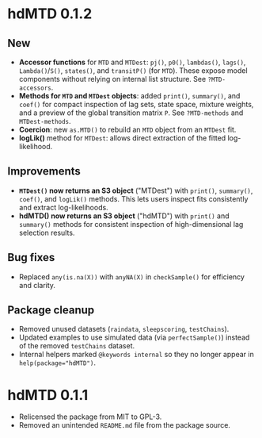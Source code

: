 # hdMTD 0.1.2

## New
* **Accessor functions** for `MTD` and `MTDest`: `pj()`, `p0()`, `lambdas()`,
  `lags()`, `Lambda()`/`S()`, `states()`, and `transitP()` (for `MTD`). These
 expose model components without relying on internal list structure. See `?MTD-accessors`. 
* **Methods for `MTD` and `MTDest` objects**: added `print()`, `summary()`, and `coef()` for compact inspection of
  lag sets, state space, mixture weights, and a preview of the global transition matrix `P`. See `?MTD-methods` and `MTDest-methods`.
* **Coercion**: new `as.MTD()` to rebuild an `MTD` object from an `MTDest` fit.
* **logLik()** method for `MTDest`: allows direct extraction of the fitted log-likelihood.

## Improvements
* **`MTDest()` now returns an S3 object** ("MTDest") with `print()`, `summary()`, `coef()`,
  and `logLik()` methods. This lets users inspect fits consistently and extract log-likelihoods.
* **hdMTD() now returns an S3 object** ("hdMTD") with `print()` and `summary()`
  methods for consistent inspection of high-dimensional lag selection results.


## Bug fixes
* Replaced `any(is.na(X))` with `anyNA(X)` in `checkSample()` for efficiency and clarity.

## Package cleanup
* Removed unused datasets (`raindata`, `sleepscoring`, `testChains`).
* Updated examples to use simulated data (via `perfectSample()`) instead of the removed `testChains` dataset.
* Internal helpers marked `@keywords internal` so they no longer appear in `help(package="hdMTD")`.

# hdMTD 0.1.1

* Relicensed the package from MIT to GPL-3.
* Removed an unintended `README.md` file from the package source.

